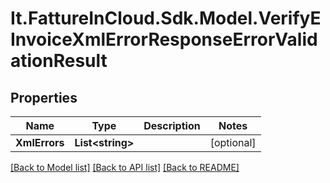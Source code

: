 # It.FattureInCloud.Sdk.Model.VerifyEInvoiceXmlErrorResponseErrorValidationResult

## Properties

Name | Type | Description | Notes
------------ | ------------- | ------------- | -------------
**XmlErrors** | **List&lt;string&gt;** |  | [optional] 

[[Back to Model list]](../README.md#documentation-for-models) [[Back to API list]](../README.md#documentation-for-api-endpoints) [[Back to README]](../README.md)

